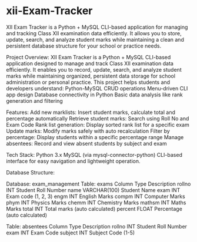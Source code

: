 # xii-Exam-Tracker
XII Exam Tracker is a Python + MySQL CLI-based application for managing and tracking Class XII examination data efficiently. It allows you to store, update, search, and analyze student marks while maintaining a clean and persistent database structure for your school or practice needs.

Project Overview:
XII Exam Tracker is a Python + MySQL CLI-based application designed to manage and track Class XII examination data efficiently. It enables you to record, update, search, and analyze student marks while maintaining organized, persistent data storage for school administration or personal practice.
This project helps students and developers understand:
    Python-MySQL CRUD operations
    Menu-driven CLI app design
    Database connectivity in Python
    Basic data analysis like rank generation and filtering
    
Features:
   Add new marklists: Insert student marks, calculate total and percentage automatically
   Retrieve student marks: Search using Roll No and Exam Code
   Rank list generation: Display sorted rank list for a specific exam
   Update marks: Modify marks safely with auto recalculation
   Filter by percentage: Display students within a specific percentage range
   Manage absentees: Record and view absent students by subject and exam

Tech Stack:
   Python 3.x
   MySQL (via mysql-connector-python)
   CLI-based interface for easy navigation and lightweight operation.

Database Structure:

Database: exam_management
Table: exams
Column	Type	Description
rollno	INT	Student Roll Number
name	VARCHAR(100)	Student Name
exam	INT	Exam code (1, 2, 3)
engm	INT	English Marks
compm	INT	Computer Marks
phym	INT	Physics Marks
chemm	INT	Chemistry Marks
mathsm	INT	Maths Marks
total	INT	Total marks (auto calculated)
percent	FLOAT	Percentage (auto calculated)

Table: absentees
Column	Type	Description
rollno	INT	Student Roll Number
exam	INT	Exam Code
subject	INT	Subject Code (1-5)

